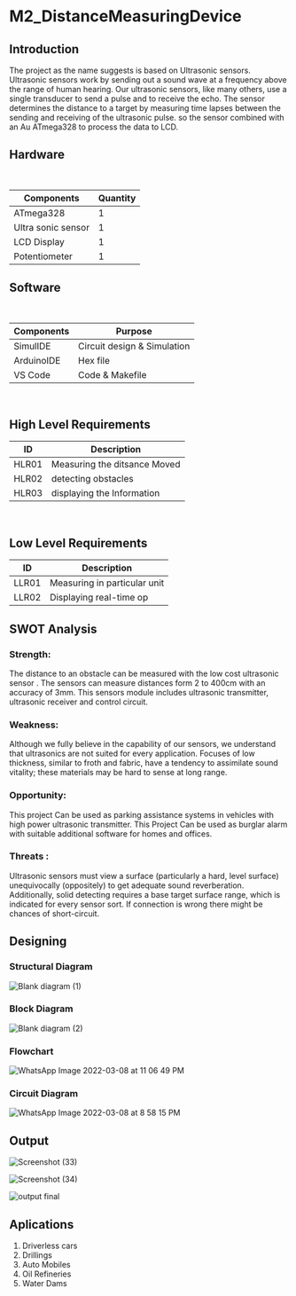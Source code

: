 # M2_DistanceMeasuringDevice

## Introduction

The project as the name suggests is based on Ultrasonic sensors. Ultrasonic sensors work by sending out a sound wave at a frequency above the range of human hearing. Our ultrasonic sensors, like many others, use a single transducer to send a pulse and to receive the echo. The sensor determines the distance to a target by measuring time lapses between the sending and receiving of the ultrasonic pulse. so the sensor combined with an Au ATmega328 to process the data to LCD. 


## Hardware

<br>

Components | Quantity
---------- | -------
ATmega328 | 1
Ultra sonic sensor | 1
LCD Display | 1
Potentiometer | 1

## Software

<br>

Components | Purpose
---------- | -------
SimulIDE | Circuit design & Simulation
ArduinoIDE | Hex file
VS Code | Code & Makefile

<br>

## High Level Requirements
  
| ID | Description 
|----|----------
| HLR01 | Measuring the ditsance  Moved  
| HLR02 | detecting obstacles    
| HLR03 | displaying the Information  

<br>

## Low Level Requirements
 
| ID | Description 
|----|----------
| LLR01 | Measuring in particular unit      
| LLR02 |  Displaying real-time op

## SWOT Analysis
### Strength:
The distance to an obstacle can be measured with the low cost ultrasonic sensor . The sensors can measure distances form 2 to 400cm with an accuracy of 3mm. This sensors module includes ultrasonic transmitter, ultrasonic receiver and control circuit.

### Weakness:
Although we fully believe in the capability of our sensors, we understand that ultrasonics are not suited for every application. Focuses of low thickness, similar to froth and fabric, have a tendency to assimilate sound vitality; these materials may be hard to sense at long range.

### Opportunity:
This project Can be used as parking assistance systems in vehicles with high power ultrasonic transmitter. This Project Can be used as burglar alarm with suitable additional software for homes and offices.

### Threats :
Ultrasonic sensors must view a surface (particularly a hard, level surface) unequivocally (oppositely) to get adequate sound reverberation. Additionally, solid detecting requires a base target surface range, which is indicated for every sensor sort. If connection is wrong there might be chances of short-circuit.

## Designing

### Structural Diagram
![Blank diagram (1)](https://user-images.githubusercontent.com/98815258/157304576-a06088a3-39ce-4852-9cc6-57e2fed35017.png)

### Block Diagram
![Blank diagram (2)](https://user-images.githubusercontent.com/98815258/157304654-d1223f0f-8d2d-4010-b3d5-6b1ff85e8d36.png)

### Flowchart
![WhatsApp Image 2022-03-08 at 11 06 49 PM](https://user-images.githubusercontent.com/98815258/157304770-d2ba9ca2-cc9d-4b67-969f-5860dc954000.jpeg)

### Circuit Diagram
![WhatsApp Image 2022-03-08 at 8 58 15 PM](https://user-images.githubusercontent.com/98815258/157304931-3e4c3394-0963-425d-9b16-df7e192cef76.jpeg)


## Output
![Screenshot (33)](https://user-images.githubusercontent.com/98815258/157305002-1f9cd087-c3c0-47b3-9e68-d08082a16198.png)

![Screenshot (34)](https://user-images.githubusercontent.com/98815258/157305011-7046fd40-8f77-4763-9ebd-fd5d20479fff.png)

![output final](https://user-images.githubusercontent.com/98815258/157305128-a1154396-9b73-49f1-a5fe-85a75218ed12.jpeg)


## Aplications

1) Driverless cars
2) Drillings
3) Auto Mobiles
4) Oil Refineries
5) Water Dams
